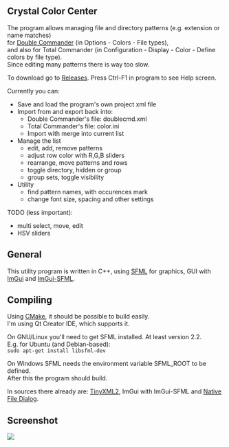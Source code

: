 
## Crystal Color Center
The program allows managing file and directory patterns (e.g. extension or name matches)  
for [Double Commander](http://doublecmd.sourceforge.net/) (in Options - Colors - File types),  
and also for Total Commander (in Configuration - Display - Color - Define colors by file type).  
Since editing many patterns there is way too slow.  

To download go to [Releases](https://github.com/cryham/ccc/releases).
Press Ctrl-F1 in program to see Help screen.  

Currently you can:
- Save and load the program's own project xml file
- Import from and export back into:
  * Double Commander's file: doublecmd.xml
  * Total Commander's file: color.ini
  * Import with merge into current list
- Manage the list
  * edit, add, remove patterns
  * adjust row color with R,G,B sliders
  * rearrange, move patterns and rows
  * toggle directory, hidden or group
  * group sets, toggle visibility
- Utility
  * find pattern names, with occurences mark
  * change font size, spacing and other settings
  
TODO (less important):
  * multi select, move, edit
  * HSV sliders

## General
This utility program is written in C++, using [SFML](https://github.com/SFML/SFML) for graphics,
GUI with [ImGui](https://github.com/ocornut/imgui) and [ImGui-SFML](https://github.com/eliasdaler/imgui-sfml).

## Compiling
Using [CMake](https://cmake.org/), it should be possible to build easily.  
I'm using Qt Creator IDE, which supports it.  

On GNU/Linux you'll need to get SFML installed. At least version 2.2.  
E.g. for Ubuntu (and Debian-based):  
`sudo apt-get install libsfml-dev`  

On Windows SFML needs the environment variable SFML_ROOT to be defined.  
After this the program should build.  

In sources there already are: [TinyXML2](https://github.com/leethomason/tinyxml2), ImGui with ImGui-SFML and [Native File Dialog](https://github.com/mlabbe/nativefiledialog).  

## Screenshot

![](https://raw.githubusercontent.com/cryham/ccc/master/screenshot.png)
